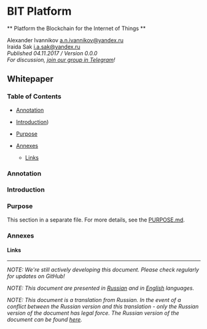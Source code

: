 # BIT Platform #################################################################

** Platform the Blockchain for the Internet of Things **

Alexander Ivannikov a.n.ivannikov@yandex.ru  
Iraida Sak i.a.sak@yandex.ru  
*Published 04.11.2017 / Version 0.0.0*  
*For discussion, [join our group in Telegram](https://t.me/bit-platform)!*

## Whitepaper ##################################################################

### Table of Contents ##########################################################

  - [Annotation](#annotation)
  - [Introduction](#introduction))
  - [Purpose](#purpose)

  - [Annexes](#annexes)
    - [Links](#links)

### Annotation #################################################################



### Introduction ###############################################################



### Purpose ####################################################################

This section in a separate file. For more details, see the [PURPOSE.md](PURPOSE.md "PURPOSE.md").

### Annexes ####################################################################



#### Links #####################################################################



--------------------------------------------------------------------------------

*NOTE: We're still actively developing this document. Please check regularly for updates on GitHub!*

*NOTE: This document are presented in [Russian](WHITEPAPER_RU.md "WHITEPAPER_RU.md") and in [English](WHITEPAPER.md "WHITEPAPER.md") languages.*

*NOTE: This document is a translation from Russian. In the event of a conflict between the Russian version and this translation - only the Russian version of the document has legal force. The Russian version of the document can be found [here](WHITEPAPER_RU.md "WHITEPAPER_RU.md").*